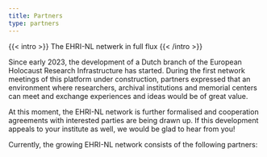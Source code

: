 ```yaml
---
title: Partners
type: partners
---
```


{{< intro >}}
The EHRI-NL netwerk in full flux
{{< /intro >}}



Since early 2023, the development of a Dutch branch of the European Holocaust Research Infrastructure has started. During the first network meetings of this platform under construction, partners expressed that an environment where researchers, archival institutions and memorial centers can meet and exchange experiences and ideas would be of great value.

At this moment, the EHRI-NL network is further formalised and cooperation agreements with interested parties are being drawn up. If this development appeals to your institute as well, we would be glad to hear from you!

Currently, the growing EHRI-NL network consists of the following partners:
